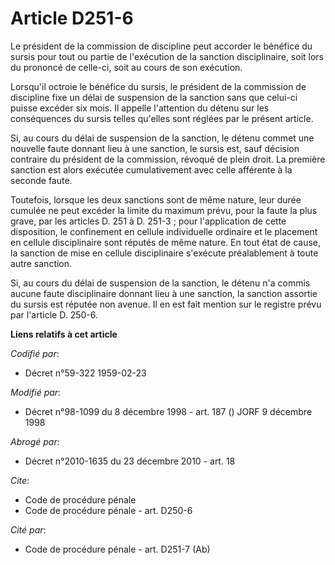 # Article D251-6

Le président de la commission de discipline peut accorder le bénéfice du sursis pour tout ou partie de l'exécution de la
sanction disciplinaire, soit lors du prononcé de celle-ci, soit au cours de son exécution.

Lorsqu'il octroie le bénéfice du sursis, le président de la commission de discipline fixe un délai de suspension de la
sanction sans que celui-ci puisse excéder six mois. Il appelle l'attention du détenu sur les conséquences du sursis telles
qu'elles sont réglées par le présent article.

Si, au cours du délai de suspension de la sanction, le détenu commet une nouvelle faute donnant lieu à une sanction, le
sursis est, sauf décision contraire du président de la commission, révoqué de plein droit. La première sanction est alors
exécutée cumulativement avec celle afférente à la seconde faute.

Toutefois, lorsque les deux sanctions sont de même nature, leur durée cumulée ne peut excéder la limite du maximum prévu,
pour la faute la plus grave, par les articles D. 251 à D. 251-3 ; pour l'application de cette disposition, le confinement en
cellule individuelle ordinaire et le placement en cellule disciplinaire sont réputés de même nature. En tout état de cause,
la sanction de mise en cellule disciplinaire s'exécute préalablement à toute autre sanction.

Si, au cours du délai de suspension de la sanction, le détenu n'a commis aucune faute disciplinaire donnant lieu à une
sanction, la sanction assortie du sursis est réputée non avenue. Il en est fait mention sur le registre prévu par l'article
D. 250-6.

**Liens relatifs à cet article**

_Codifié par_:

  - Décret n°59-322 1959-02-23

_Modifié par_:

  - Décret n°98-1099 du 8 décembre 1998 - art. 187 () JORF 9 décembre 1998

_Abrogé par_:

  - Décret n°2010-1635 du 23 décembre 2010 - art. 18

_Cite_:

  - Code de procédure pénale
  - Code de procédure pénale - art. D250-6

_Cité par_:

  - Code de procédure pénale - art. D251-7 (Ab)
